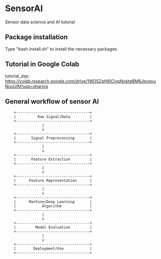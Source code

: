 # SensorAI
Sensor data science and AI tutorial

## Package installation
Type "bash install.sh" to install the necessary packages.

## Tutorial in Google Colab

tutorial_dsp: https://colab.research.google.com/drive/1WD5ZgH6lCivpNokteBM6JpvqyuNouUiN?usp=sharing

## General workflow of sensor AI

        +----------------------------------+
        |          Raw Signal/Data         |
        +----------------------------------+
                     |
                     v
        +----------------------------------+
        |       Signal Preprocessing       |
        +----------------------------------+
                     |
                     v
        +----------------------------------+
        |       Feature Extraction         |
        +----------------------------------+
                     |
                     v
        +----------------------------------+
        |      Feature Representation      |
        +----------------------------------+
                     |
                     v
        +----------------------------------+
        |      Machine/Deep Learning       |
        |            Algorithm             |
        +----------------------------------+
                     |
                     v
        +----------------------------------+
        |         Model Evaluation         |
        +----------------------------------+
                     |
                     v
        +----------------------------------+
        |        Deployment/Use            |
        +----------------------------------+
